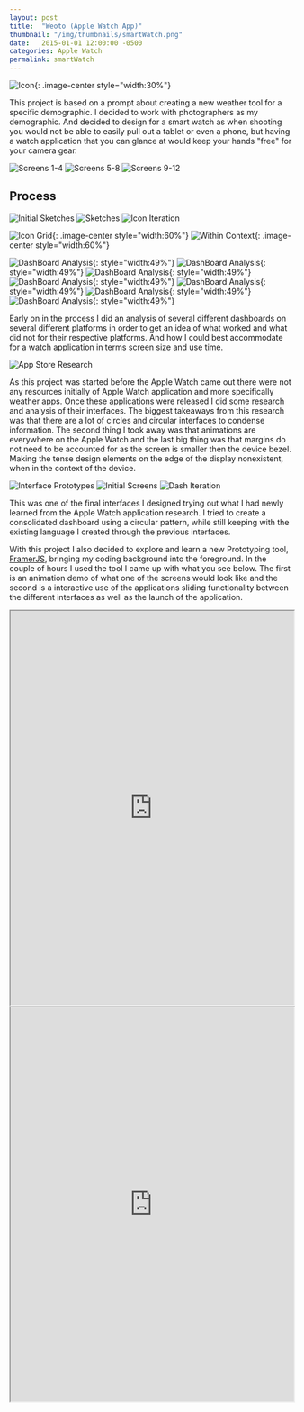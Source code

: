 ```yaml
---
layout: post
title:  "Weoto (Apple Watch App)"
thumbnail: "/img/thumbnails/smartWatch.png"
date:   2015-01-01 12:00:00 -0500
categories: Apple Watch
permalink: smartWatch
---
```


![Icon](../img/smartWatch/appIcon.svg){: .image-center style="width:30%"}

This project is based on a prompt about creating a new weather tool for a specific demographic. I decided to work with photographers as my demographic. And decided to design for a smart watch as when shooting you would not be able to easily pull out a tablet or even a phone, but having a watch application that you can glance at would keep your hands "free" for your camera gear.

![Screens 1-4](../img/smartWatch/screens1.png)
![Screens 5-8](../img/smartWatch/screens2.png)
![Screens 9-12](../img/smartWatch/screens3.png)

## Process

![Initial Sketches](../img/smartWatch/initialSketches.png)
![Sketches](../img/smartWatch/sketches.png)
![Icon Iteration](../img/smartWatch/iconIteration.png)

![Icon Grid](../img/smartWatch/grid.png){: .image-center style="width:60%"}
![Within Context](../img/smartWatch/processInContext.png){: .image-center style="width:60%"}

![DashBoard Analysis](../img/smartWatch/dashboardsAnalysis1.png){: style="width:49%"}
![DashBoard Analysis](../img/smartWatch/dashboardsAnalysis2.png){: style="width:49%"}
![DashBoard Analysis](../img/smartWatch/dashboardsAnalysis3.png){: style="width:49%"}
![DashBoard Analysis](../img/smartWatch/dashboardsAnalysis4.png){: style="width:49%"}
![DashBoard Analysis](../img/smartWatch/dashboardsAnalysis5.png){: style="width:49%"}
![DashBoard Analysis](../img/smartWatch/dashboardsAnalysis6.png){: style="width:49%"}
![DashBoard Analysis](../img/smartWatch/dashboardsAnalysis7.png){: style="width:49%"}

Early on in the process I did an analysis of several different dashboards on several different platforms in order to get an idea of what worked and what did not for their respective platforms. And how I could best accommodate for a watch application in terms screen size and use time.

![App Store Research](../img/smartWatch/research.png)

As this project was started before the Apple Watch came out there were not any resources initially of Apple Watch application and more specifically weather apps. Once these applications were released I did some research and analysis of their interfaces. The biggest takeaways from this research was that there are a lot of circles and circular interfaces to condense information. The second thing I took away was that animations are everywhere on the Apple Watch and the last big thing was that margins do not need to be accounted for as the screen is smaller then the device bezel. Making the tense design elements on the edge of the display nonexistent, when in the context of the device.

![Interface Prototypes](../img/smartWatch/prototypesV1.png)
![Initial Screens](../img/smartWatch/initialScreens.png)
![Dash Iteration](../img/smartWatch/dashIteration.png)

This was one of the final interfaces I designed trying out what I had newly learned from the Apple Watch application research. I tried to create a consolidated dashboard using a circular pattern, while still keeping with the existing language I created through the previous interfaces.

With this project I also decided to explore and learn a new Prototyping tool, <a target="_blank" href="http://framerjs.com">FramerJS</a>, bringing my coding background into the foreground. In the couple of hours I used the tool I came up with what you see below. The first is an animation demo of what one of the screens would look like and the second is a interactive use of the applications sliding functionality between the different interfaces as well as the launch of the application.


<iframe src="http://share.framerjs.com/2yscl0jpkesl/" style="width:100%; height:700px;"></iframe>
<iframe src="http://share.framerjs.com/9vjqia996y8k/" style="width:100%; height:700px;"></iframe>

